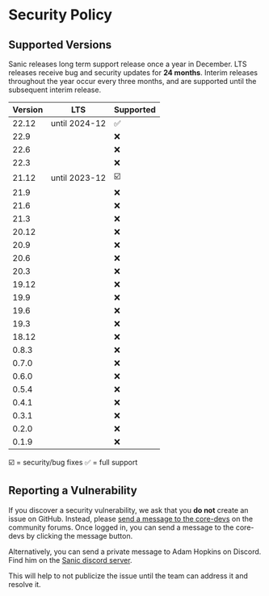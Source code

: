 # Security Policy

## Supported Versions

Sanic releases long term support release once a year in December. LTS releases receive bug and security updates for **24 months**. Interim releases throughout the year occur every three months, and are supported until the subsequent interim release.


| Version | LTS           | Supported               |
| ------- | ------------- | ----------------------- |
| 22.12   | until 2024-12 | :white_check_mark:      |
| 22.9    |               | :x:                     |
| 22.6    |               | :x:                     |
| 22.3    |               | :x:                     |
| 21.12   | until 2023-12 | :ballot_box_with_check: |
| 21.9    |               | :x:                     |
| 21.6    |               | :x:                     |
| 21.3    |               | :x:                     |
| 20.12   |               | :x:                     |
| 20.9    |               | :x:                     |
| 20.6    |               | :x:                     |
| 20.3    |               | :x:                     |
| 19.12   |               | :x:                     |
| 19.9    |               | :x:                     |
| 19.6    |               | :x:                     |
| 19.3    |               | :x:                     |
| 18.12   |               | :x:                     |
| 0.8.3   |               | :x:                     |
| 0.7.0   |               | :x:                     |
| 0.6.0   |               | :x:                     |
| 0.5.4   |               | :x:                     |
| 0.4.1   |               | :x:                     |
| 0.3.1   |               | :x:                     |
| 0.2.0   |               | :x:                     |
| 0.1.9   |               | :x:                     |

:ballot_box_with_check: = security/bug fixes 
:white_check_mark: = full support

## Reporting a Vulnerability

If you discover a security vulnerability, we ask that you **do not** create an issue on GitHub. Instead, please [send a message to the core-devs](https://community.sanicframework.org/g/core-devs) on the community forums. Once logged in, you can send a message to the core-devs by clicking the message button.

Alternatively, you can send a private message to Adam Hopkins on Discord. Find him on the [Sanic discord server](https://discord.gg/FARQzAEMAA).

This will help to not publicize the issue until the team can address it and resolve it.
